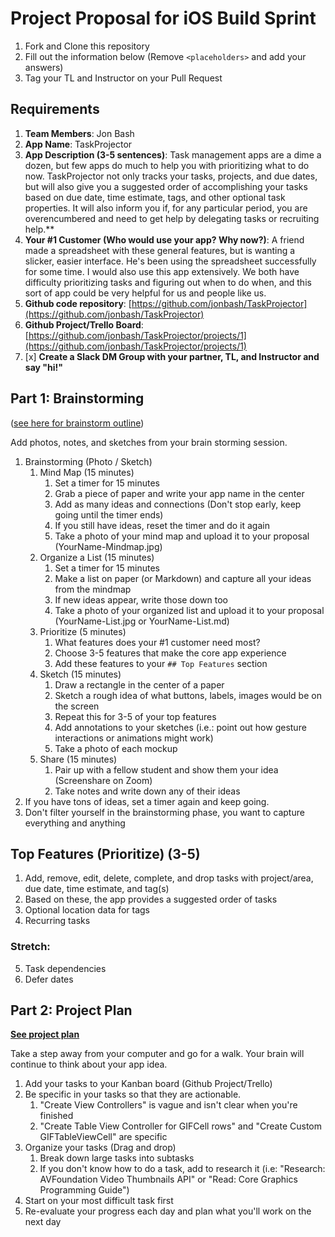 # Project Proposal for iOS Build Sprint

1. Fork and Clone this repository
2. Fill out the information below (Remove `<placeholders>` and add your answers)
3. Tag your TL and Instructor on your Pull Request

## Requirements

1. **Team Members**: Jon Bash
2. **App Name**: TaskProjector
3. **App Description (3-5 sentences)**:
    Task management apps are a dime a dozen, but few apps do much to help you with prioritizing what to do now. TaskProjector not only tracks your tasks, projects, and due dates, but will also give you a suggested order of accomplishing your tasks based on due date, time estimate, tags, and other optional task properties. It will also inform you if, for any particular period, you are overencumbered and need to get help by delegating tasks or recruiting help.**
4. **Your #1 Customer (Who would use your app? Why now?)**:
    A friend made a spreadsheet with these general features, but is wanting a slicker, easier interface. He's been using the spreadsheet successfully for some time. I would also use this app extensively. We both have difficulty prioritizing tasks and figuring out when to do when, and this sort of app could be very helpful for us and people like us.
5. **Github code repository**: [https://github.com/jonbash/TaskProjector](https://github.com/jonbash/TaskProjector)
6. **Github Project/Trello Board**: [https://github.com/jonbash/TaskProjector/projects/1](https://github.com/jonbash/TaskProjector/projects/1)
7. [x] **Create a Slack DM Group with your partner, TL, and Instructor and say "hi!"**

## Part 1: Brainstorming

([see here for brainstorm outline](https://workflowy.com/s/taskprojector-brains/qkNUvABEhXmiScNk))

Add photos, notes, and sketches from your brain storming session.

1. Brainstorming (Photo / Sketch)
    1. Mind Map (15 minutes)
        1. Set a timer for 15 minutes
        2. Grab a piece of paper and write your app name in the center
        3. Add as many ideas and connections (Don't stop early, keep going until the timer ends)
        4. If you still have ideas, reset the timer and do it again
        5. Take a photo of your mind map and upload it to your proposal (YourName-Mindmap.jpg)
    2. Organize a List (15 minutes)
        1. Set a timer for 15 minutes
        2. Make a list on paper (or Markdown) and capture all your ideas from the mindmap
        3. If new ideas appear, write those down too
        4. Take a photo of your organized list and upload it to your proposal (YourName-List.jpg or YourName-List.md)
    3. Prioritize (5 minutes)
        1. What features does your #1 customer need most?
        2. Choose 3-5 features that make the core app experience
        3. Add these features to your `## Top Features` section
    4. Sketch (15 minutes)
        1. Draw a rectangle in the center of a paper
        2. Sketch a rough idea of what buttons, labels, images would be on the screen
        3. Repeat this for 3-5 of your top features
        4. Add annotations to your sketches (i.e.: point out how gesture interactions or animations might work)
        5. Take a photo of each mockup
    5. Share (15 minutes)
        1. Pair up with a fellow student and show them your idea (Screenshare on Zoom)
        2. Take notes and write down any of their ideas
2. If you have tons of ideas, set a timer again and keep going.
3. Don't filter yourself in the brainstorming phase, you want to capture everything and anything

## Top Features (Prioritize) (3-5)

1. Add, remove, edit, delete, complete, and drop tasks with project/area, due date, time estimate, and tag(s)
2. Based on these, the app provides a suggested order of tasks
3. Optional location data for tags
4. Recurring tasks

### Stretch:

5. Task dependencies
6. Defer dates

## Part 2: Project Plan

**[See project plan](https://github.com/jonbash/TaskProjector/projects/1)**

Take a step away from your computer and go for a walk. Your brain will continue to think about your app idea.

1. Add your tasks to your Kanban board (Github Project/Trello)
2. Be specific in your tasks so that they are actionable.
    1. "Create View Controllers" is vague and isn't clear when you're finished
    2. "Create Table View Controller for GIFCell rows" and "Create Custom GIFTableViewCell" are specific
3. Organize your tasks (Drag and drop)
    1. Break down large tasks into subtasks
    2. If you don't know how to do a task, add to research it (i.e: "Research: AVFoundation Video Thumbnails API" or "Read: Core Graphics Programming Guide")
4. Start on your most difficult task first
5. Re-evaluate your progress each day and plan what you'll work on the next day
